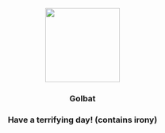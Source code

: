 <p align="center">
    <img src="https://raw.githubusercontent.com/PokeAPI/sprites/master/sprites/pokemon/42.png" width="150" height="150">
</p>
<h3 align="center"> <b>Golbat</b></h3>
<h3 align="center">Have a terrifying day! (contains irony)</h3>
